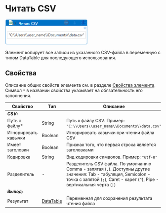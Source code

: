 # Читать CSV

![](<../../../../.gitbook/assets/read_csv.png>)

Элемент копирует все записи из указанного CSV-файла в переменную с типом DataTable для последующего использования.

## Свойства
Описание общих свойств элемента см. в разделе [Свойства элемента](https://docs.primo-rpa.ru/primo-rpa/primo-studio/process/elements#svoistva-elementa).\
Символ `*` в названии свойства указывает на обязательность его заполнения.

| Свойство             | Тип                   | Описание                                      |
| -------------------- | --------------------- | --------------------------------------------- |
| ***CSV:*** | |  |
| Путь к файлу\* | String | Путь к файлу CSV. Пример: `"C:\\Users\\user_name\\Documents\\data.csv"` |
| Игнорировать кавычки | Boolean | Игнорировать кавычки при чтении файла CSV |
| Имеет заголовки | Boolean | Признак того, что первая строка является заголовками |
| Кодировка | String | Вид кодировки символов. Пример: `"utf-8"` |
| Разделитель | - | Разделитель CSV файла. По умолчанию Comma - запятая (`,`). Доступны другие значения: Tab - табуляция, Semicolon - точка с запятой (`;`), Caret - карет (`^`), Pipe - вертикальная черта (`\|`) |
| ***Вывод:*** | |  |
| Результат | [DataTable](https://learn.microsoft.com/ru-ru/dotnet/api/system.data.datatable?view=net-7.0) | Переменная для сохранения результата чтения файла |
